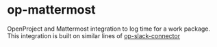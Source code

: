 # op-mattermost
OpenProject and Mattermost integration to log time for a work package. This integration is built on similar lines of [op-slack-connector](https://github.com/girish17/op-slack-connector)
